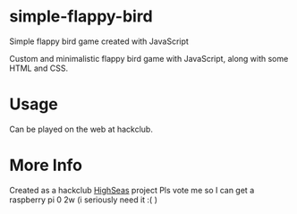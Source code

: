 # simple-flappy-bird
Simple flappy bird game created with JavaScript

Custom and minimalistic flappy bird game with JavaScript, along with some HTML and CSS.

# Usage
Can be played on the web at hackclub.

# More Info
Created as a hackclub [HighSeas](https://highseas.hackclub.com/) project
Pls vote me so I can get a raspberry pi 0 2w (i seriously need it :( )
